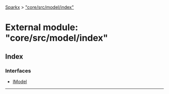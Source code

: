 [Sparkx](../README.md) > ["core/src/model/index"](../modules/_core_src_model_index_.md)

# External module: "core/src/model/index"

## Index

### Interfaces

* [IModel](../interfaces/_core_src_model_index_.imodel.md)

---

